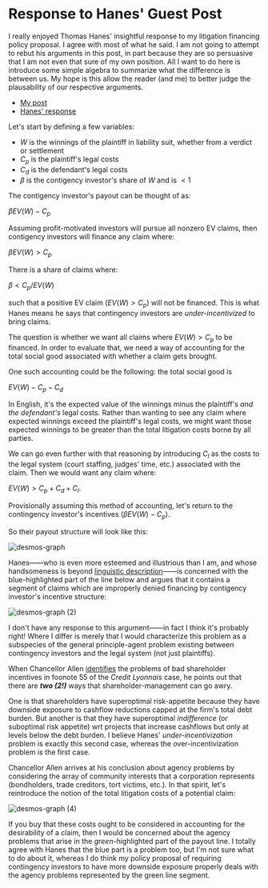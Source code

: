 # Response to Hanes' Guest Post


I really enjoyed Thomas Hanes' insightful response to my litigation financing policy proposal. I agree with most of what he said. I am not going to attempt to rebut his arguments in this post, in part because they are so persuasive that I am not even that sure of my own position. All I want to do here is introduce some simple algebra to summarize what the difference is between us. My hope is this allow the reader (and me) to better judge the plausability of our respective arguments. 

- [My post](https://elilee476.github.io/2024/12/18/A-Litigation-Financing-Proposal.html)
- [Hanes' response](https://elilee476.github.io/2025/01/11/Guest-Post-Response-Plaintiffside-Litigation.html)

Let's start by defining a few variables:
- $W$ is the winnings of the plaintiff in liability suit, whether from a verdict or settlement
- $C_p$ is the plaintiff's legal costs
- $C_d$ is the defendant's legal costs
- $β$ is the contigency investor's share of $W$ and is $<1$

The contigency investor's payout can be thought of as: 

$βEV(W)-C_p$

Assuming profit-motivated investors will pursue all nonzero EV claims, then contigency investors will finance any claim where: 

$βEV(W)>C_p$

There is a share of claims where: 

$β<C_p/EV(W)$ 

such that a positive EV claim ($EV(W)>C_p$) will not be financed. This is what Hanes means he says that contingency investors are *under-incentivized* to bring claims.

The question is whether we want all claims where $EV(W)>C_p$ to be financed. In order to evaluate that, we need a way of accounting for the total social good associated with whether a claim gets brought.

One such accounting could be the following: the total social good is 

$EV(W)-C_p-C_d$

In English, it's the expected value of the winnings minus the plaintiff's *and the defendant's* legal costs. Rather than wanting to see any claim where expected winnings exceed the plaintiff's legal costs, we might want those expected winnings to be greater than the total litigation costs borne by all parties. 

We can go even further with that reasoning by introducing $C_l$ as the costs to the legal system (court staffing, judges' time, etc.) associated with the claim. Then we would want any claim where: 

$EV(W)>C_p+C_d+C_l$.

Provisionally assuming this method of accounting, let's return to the contingency investor's incentives ($βEV(W)-C_p$). 

So their payout structure will look like this:

![desmos-graph](https://github.com/user-attachments/assets/13fe0b79-83e9-4719-8975-225cd80fa434)

Hanes——who is even more esteemed and illustrious than I am, and whose handsomeness is beyond [linguistic description](https://en.wikipedia.org/wiki/Apophatic_theology)——is concerned with the blue-highlighted part of the line below and argues that it contains a segment of claims which are improperly denied financing by contigency investor's incentive structure:

![desmos-graph (2)](https://github.com/user-attachments/assets/7218c30a-353e-406e-ba3f-6820e1c3b748)

I don't have any response to this argument——in fact I think it's probably right! Where I differ is merely that I would characterize this problem as a subspecies of the general principle-agent problem existing between contingency investors and the legal system (not just plaintiffs). 

When Chancellor Allen [identifies](https://corpgov.law.harvard.edu/wp-content/uploads/2007/06/20070606%20Credit%20Lyonnais.pdf) the problems of bad shareholder incentives in foonote 55 of the *Credit Lyonnais* case, he points out that there are ***two (2!)*** ways that shareholder-management can go awry.

One is that shareholders have superoptimal risk-appetite because they have downside exposure to cashflow reductions capped at the firm's total debt burden. But another is that they have superoptimal *indifference* (or suboptimal risk appetite) wrt projects that increase cashflows but only at levels below the debt burden. I believe Hanes' *under-incentivization* problem is exactly this second case, whereas the over-incentivization problem is the first case. 

Chancellor Allen arrives at his conclusion about agency problems by considering the array of community interests that a corporation represents (bondholders, trade creditors, tort victims, etc.). In that spirit, let's reintroduce the notion of the total litigation costs of a potential claim:

![desmos-graph (4)](https://github.com/user-attachments/assets/524a689b-5aa2-44c7-8129-c7255c551eed)

If you buy that these costs ought to be considered in accounting for the desirability of a claim, then I would be concerned about the agency problems that arise in the *green*-highlighted part of the payout line. I totally agree with Hanes that the blue part is a problem too, but I'm not sure what to do about it, whereas I do think my policy proposal of requiring contingency investors to have more downside exposure properly deals with the agency problems represented by the green line segment. 




 
